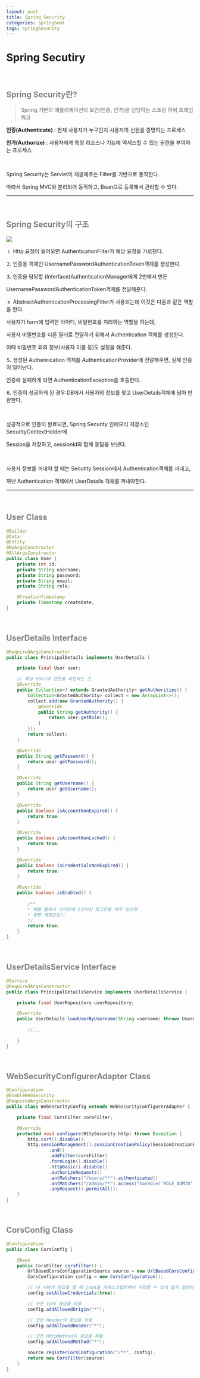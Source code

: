 ```yaml
---
layout: post
title: Spring Security
categories: springboot
tags: springSecurity
---
```


# Spring Secutiry

<br>

## <span style="color:gray">Spring Security란?</span>

> Spring 기반의 애플리케이션의 보안(인증, 인가)을 담당하는 스프링 하위 프레임 워크

**인증(Authenticate)** : 현재 사용자가 누구인지 사용자의 신원을 증명하는 프로세스

**인가(Authorize)** : 사용자에게 특정 리소스나 기능에 액세스할 수 있는 권한을 부여하는 프로세스

<br>

Spring Security는 Servlet이 제공해주는 Filter를 기반으로 동작한다. 

따라서 Spring MVC와 분리되어 동작하고, Bean으로 등록해서 관리할 수 있다.

---

<br>

## <span style="color:gray">Spring Security의 구조</span>

<img src="/assets/img/spring/secutiry구조.png">

<br>

⒈ Http 요청이 들어오면 AuthenticationFilter가 해당 요청을 가로챈다.

⒉ 인증용 객체인 UsernamePasswordAuthenticationToken객체를 생성한다.

⒊ 인증을 담당할 (Interface)AuthenticationManager에게 2번에서 만든 

UsernamePasswordAuthenticationToken객체를 전달해준다.

⒋ AbstractAuthenticationProcessingFilter가 사용되는데 이것은 다음과 같은 역할을 한다.

사용자가 form에 입력한 아이디, 비밀번호를 처리하는 역할을 하는데, 

사용자 비밀번호를 다른 필터로 전달하기 위해서 Authentication 객체를 생성한다.

이때 비밀번호 외의 정보(사용자 이름 등)도 설정을 해준다.

⒌ 생성된 Authenrication 객체를 AuthenticationProvider에 전달해주면, 실제 인증이 일어난다.

인증에 실패하게 되면 AuthenticationException을 호출한다.

⒍ 인증이 성공하게 된 경우 DB에서 사용자의 정보를 찾고 UserDetails객체에 담아 반환한다.

<br>

성공적으로 인증이 완료되면, Spring Security 인메모리 저장소인 SecurityContextHolder에 

Session을 저장하고, sessionId와 함께 응답을 보낸다.

<br>

사용자 정보를 꺼내야 할 때는 Secutity Session에서 Authentication객체를 꺼내고, 

꺼낸 Authentication 객체에서 UserDetails 객체를 꺼내야한다.

---

<br>

## <span style="color:gray">User Class</span>

```java
@Builder
@Data
@Entity
@NoArgsConstructor
@AllArgsConstructor
public class User {
    private int id;
    private String username;
    private String password;
    private String email;
    private String role;

    @CreationTimestamp
    private Timestamp createDate;
}
```


<br>

## <span style="color:gray">UserDetails Interface</span>

```java
@RequiredArgsConstructor
public class PrincipalDetails implements UserDetails {

    private final User user;

    // 해당 User의 권한을 리턴하는 곳.
    @Override
    public Collection<? extends GrantedAuthority> getAuthorities() {
        Collection<GrantedAuthority> collect = new ArrayList<>();
        collect.add(new GrantedAuthority() {
            @Override
            public String getAuthority() {
                return user.getRole();
            }
        });
        return collect;
    }

    @Override
    public String getPassword() {
        return user.getPassword();
    }

    @Override
    public String getUsername() {
        return user.getUsername();
    }

    @Override
    public boolean isAccountNonExpired() {
        return true;
    }

    @Override
    public boolean isAccountNonLocked() {
        return true;
    }

    @Override
    public boolean isCredentialsNonExpired() {
        return true;
    }

    @Override
    public boolean isEnabled() {
        
        /** 
        * 예를 들어서 사이트에 1년이상 로그인을 하지 않으면 
        * 휴면 계정으로!!
        */ 
        return true;
    }
}
```

<br>

## <span style="color:gray">UserDetailsService Interface</span>

```java
@Service
@RequiredArgsConstructor
public class PrincipalDetailsService implements UserDetailsService {

    private final UserRepository userRepository;

    @Override
    public UserDetails loadUserByUsername(String username) throws UsernameNotFoundException {
        
        //...

    }
}
```

<br>

## <span style="color:gray">WebSecurityConfigurerAdapter Class</span>

```java
@Configuration
@EnableWebSecurity
@RequiredArgsConstructor
public class WebSecurityConfig extends WebSecurityConfigurerAdapter {

    private final CorsFilter corsFilter;

    @Override
    protected void configure(HttpSecurity http) throws Exception {
        http.csrf().disable();
        http.sessionManagement().sessionCreationPolicy(SessionCreationPolicy.STATELESS)
                .and()
                .addFilter(corsFilter)
                .formLogin().disable()
                .httpBasic().disable()
                .authorizeRequests()
                .antMatchers("/users/**").authenticated()
                .antMatchers("/admin/**").access("hasRole('ROLE_ADMIN')")
                .anyRequest().permitAll();
    }
}
```

<br>

## <span style="color:gray">CorsConfig Class</span>

```java
@Configuration
public class CorsConfig {

    @Bean
    public CorsFilter corsFilter() {
        UrlBasedCorsConfigurationSource source = new UrlBasedCorsConfigurationSource();
        CorsConfiguration config = new CorsConfiguration();

        // 내 서버가 응답을 할 때 json을 자바스크립트에서 처리할 수 있게 할지 설정하는 것
        config.setAllowCredentials(true);

        // 모든 Ip의 응답을 허용
        config.addAllowedOrigin("*");

        // 모든 Header의 응답을 허용
        config.addAllowedHeader("*");

        // 모든 HttpMethod의 응답을 허용
        config.addAllowedMethod("*");

        source.registerCorsConfiguration("/**", config);
        return new CorsFilter(source)   
    }
}
```
